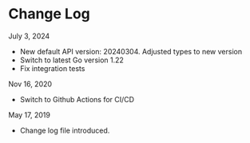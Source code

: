 # Change Log

July 3, 2024

- New default API version: 20240304. Adjusted types to new version
- Switch to latest Go version 1.22
- Fix integration tests

Nov 16, 2020

- Switch to Github Actions for CI/CD

May 17, 2019

- Change log file introduced.
